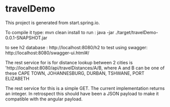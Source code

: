 # travelDemo

This project is generated from start.spring.io. 

To compile it type: mvn clean install
to run : java -jar ./target/travelDemo-0.0.1-SNAPSHOT.jar

to see h2 database : http://localhost:8080/h2
to test using swagger: http://localhost:8080/swagger-ui.html#/

The rest service for is for distance lookup between 2 cities is 'http://localhost:8080/api/travelDistances/A/B,
where A and B can be one of these CAPE TOWN, JOHANNESBURG, DURBAN, TSHWANE, PORT ELIZABETH

The rest service for this is a simple GET. The current implementation returns an integer. In retrospect this should have been a JSON payload to make it compatible with the angular payload. 

